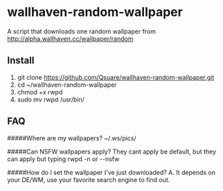wallhaven-random-wallpaper
==========================

A script that downloads one random wallpaper from http://alpha.wallhaven.cc/wallpaper/random

Install
-------
1. git clone https://github.com/Qsuare/wallhaven-random-wallpaper.git
2. cd ~/wallhaven-random-wallpaper
3. chmod +x rwpd
4. sudo mv rwpd /usr/bin/

FAQ
---
#####Where are my wallpapers?
~/.ws/pics/

#####Can NSFW wallpapers apply?
They cant apply be default, but they can apply but typing rwpd -n or --nsfw 

#####How do I set the wallpaper I've just downloaded?
A. It depends on your DE/WM, use your favorite search engine to find out.

